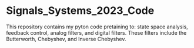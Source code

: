 # Signals_Systems_2023_Code
This repository contains my pyton code pretaining to: state space analysis, feedback control, analog filters, and digital filters. These filters include the Butterworth, Chebyshev, and Inverse Chebyshev.

